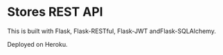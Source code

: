 # Stores REST API

This is built with Flask, Flask-RESTful, Flask-JWT andFlask-SQLAlchemy.

Deployed on Heroku.